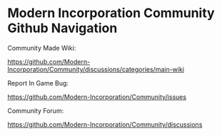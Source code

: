 # Modern Incorporation Community Github Navigation 


Community Made Wiki:


https://github.com/Modern-Incorporation/Community/discussions/categories/main-wiki


Report In Game Bug:


https://github.com/Modern-Incorporation/Community/issues


Community Forum:


https://github.com/Modern-Incorporation/Community/discussions

